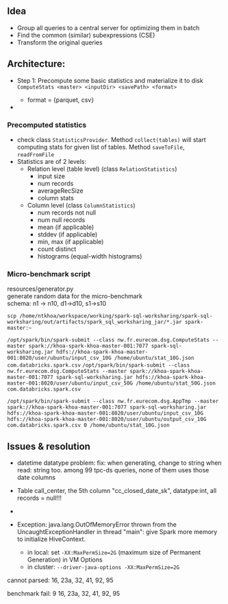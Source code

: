 ## Idea
- Group all queries to a central server for optimizing them in batch
- Find the common (similar) subexpressions (CSE)
- Transform the original queries 


## Architecture:
- Step 1: Precompute some basic statistics and materialize it to disk  
`ComputeStats <master> <inputDir> <savePath> <format>`
    + format = {parquet, csv}

- 


### Precomputed statistics
- check class `StatisticsProvider`. Method `collect(tables)` will start computing stats for given list of tables. Method `saveToFile`, `readFromFile`  
- Statistics are of 2 levels: 
    + Relation level (table level) (class `RelationStatistics`)
        * input size
        * num records
        * averageRecSize
        * column stats
    + Column level (class `ColumnStatistics`)
        * num records not null
        * num null records
        * mean (if applicable)
        * stddev (if applicable)
        * min, max (if applicable)
        * count distinct
        * histograms (equal-width histograms)
        
### Micro-benchmark script
resources/generator.py  
generate random data for the micro-benchmark  
schema: n1 -> n10, d1->d10, s1->s10  













`scp /home/ntkhoa/workspace/working/spark-sql-worksharing/spark-sql-worksharing/out/artifacts/spark_sql_worksharing_jar/*.jar spark-master:~`

`/opt/spark/bin/spark-submit --class nw.fr.eurecom.dsg.ComputeStats --master spark://khoa-spark-khoa-master-001:7077 spark-sql-worksharing.jar hdfs://khoa-spark-khoa-master-001:8020/user/ubuntu/input_csv_10G /home/ubuntu/stat_10G.json com.databricks.spark.csv`
`/opt/spark/bin/spark-submit --class nw.fr.eurecom.dsg.ComputeStats --master spark://khoa-spark-khoa-master-001:7077 spark-sql-worksharing.jar hdfs://khoa-spark-khoa-master-001:8020/user/ubuntu/input_csv_50G /home/ubuntu/stat_50G.json com.databricks.spark.csv`


`/opt/spark/bin/spark-submit --class nw.fr.eurecom.dsg.AppTmp --master spark://khoa-spark-khoa-master-001:7077 spark-sql-worksharing.jar hdfs://khoa-spark-khoa-master-001:8020/user/ubuntu/input_csv_10G hdfs://khoa-spark-khoa-master-001:8020/user/ubuntu/output_csv_10G com.databricks.spark.csv 0 /home/ubuntu/stat_10G.json`


## Issues & resolution
- datetime datatype problem:
fix: when generating, change to string
when read: string too. among 99 tpc-ds queries, none of them uses those date columns 

- Table call_center, the 5th column "cc_closed_date_sk", datatype:int, all records = null!!!
- 

- Exception: java.lang.OutOfMemoryError thrown from the UncaughtExceptionHandler in thread "main": give Spark more memory to initialize HiveContext.
    + in local: set `-XX:MaxPermSize=2G` (maximum size of Permanent Generation) in VM Options
    + in cluster: `--driver-java-options -XX:MaxPermSize=2G` 
    
    
cannot parsed:
16, 23a, 32, 41, 92, 95

benchmark fail: 9
16, 23a, 32, 41, 92, 95